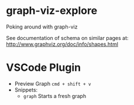 # graph-viz-explore
Poking around with graph-viz

See documentation of schema on similar pages at: http://www.graphviz.org/doc/info/shapes.html

# VSCode Plugin
* Preview Graph `cmd + shift + v`
* Snippets:
  * `graph` Starts a fresh graph
  